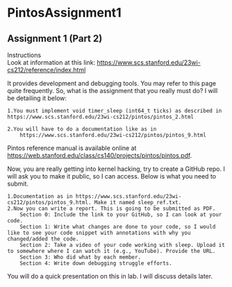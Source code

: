 # PintosAssignment1
## Assignment 1 (Part 2)

Instructions	
Look at information at this link: https://www.scs.stanford.edu/23wi-cs212/reference/index.html

It provides development and debugging tools.  You may refer to this page quite frequently. So, what is the assignment that you really must do? I will be detailing it below:

	1.You must implement void timer_sleep (int64_t ticks) as described in
 	https://www.scs.stanford.edu/23wi-cs212/pintos/pintos_2.html
							
	2.You will have to do a documentation like as in
		https://www.scs.stanford.edu/23wi-cs212/pintos/pintos_9.html
							
Pintos reference manual is available online at https://web.stanford.edu/class/cs140/projects/pintos/pintos.pdf.

Now, you are really getting into kernel hacking, try to create a GitHub repo. I will ask you to make it public, so I can access. Below is what you need to submit. 

	1.Documentation as in https://www.scs.stanford.edu/23wi-cs212/pintos/pintos_9.html. Make it named sleep_ref.txt.
	2.Now you can write a report. This is going to be submitted as PDF.
		Section 0: Include the link to your GitHub, so I can look at your code. 
		Section 1: Write what changes are done to your code, so I would like to see your code snippet with annotations with why you changed/added the code. 
		Section 2: Take a video of your code working with sleep. Upload it to somewhere where I can watch it (e.g., YouTube). Provide the URL. 
		Section 3: Who did what by each member.
		Section 4: Write down debugging struggle efforts.
								
You will do a quick presentation on this in lab. I will discuss details later. 
